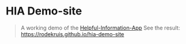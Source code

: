 # HIA Demo-site

> A working demo of the [Helpful-Information-App](https://github.com/rodekruis/helpful-information)
> See the result: <https://rodekruis.github.io/hia-demo-site>
